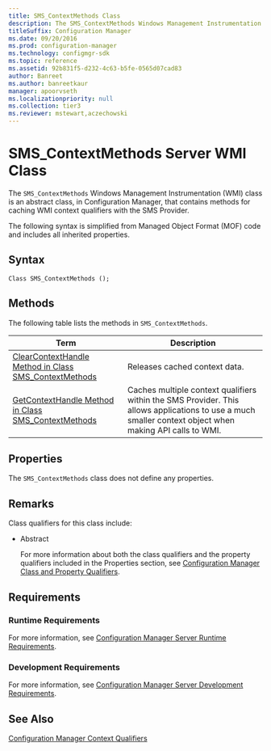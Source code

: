 ```yaml
---
title: SMS_ContextMethods Class
description: The SMS_ContextMethods Windows Management Instrumentation (WMI) class is an abstract class, in Configuration Manager, that contains methods for caching WMI context qualifiers with the SMS Provider.
titleSuffix: Configuration Manager
ms.date: 09/20/2016
ms.prod: configuration-manager
ms.technology: configmgr-sdk
ms.topic: reference
ms.assetid: 92b831f5-d232-4c63-b5fe-0565d07cad83
author: Banreet
ms.author: banreetkaur
manager: apoorvseth
ms.localizationpriority: null
ms.collection: tier3
ms.reviewer: mstewart,aczechowski
---
```

# SMS_ContextMethods Server WMI Class
The `SMS_ContextMethods` Windows Management Instrumentation (WMI) class is an abstract class, in Configuration Manager, that contains methods for caching WMI context qualifiers with the SMS Provider.  

 The following syntax is simplified from Managed Object Format (MOF) code and includes all inherited properties.  

## Syntax  

```  
Class SMS_ContextMethods ();  
```  

## Methods  
 The following table lists the methods in `SMS_ContextMethods`.  

|Term|Description|  
|----------|-----------------|  
|[ClearContextHandle Method in Class SMS_ContextMethods](../../../develop/reference/misc/clearcontexthandle-method-in-class-sms_contextmethods.md)|Releases cached context data.|  
|[GetContextHandle Method in Class SMS_ContextMethods](../../../develop/reference/misc/getcontexthandle-method-in-class-sms_contextmethods.md)|Caches multiple context qualifiers within the SMS Provider. This allows applications to use a much smaller context object when making API calls to WMI.|  

## Properties  
 The `SMS_ContextMethods` class does not define any properties.  

## Remarks  
 Class qualifiers for this class include:  

- Abstract  

  For more information about both the class qualifiers and the property qualifiers included in the Properties section, see [Configuration Manager Class and Property Qualifiers](../../../develop/reference/misc/class-and-property-qualifiers.md).  

## Requirements  

### Runtime Requirements  
 For more information, see [Configuration Manager Server Runtime Requirements](../../../develop/core/reqs/server-runtime-requirements.md).  

### Development Requirements  
 For more information, see [Configuration Manager Server Development Requirements](../../../develop/core/reqs/server-development-requirements.md).  

## See Also  
 [Configuration Manager Context Qualifiers](../../../develop/core/understand/context-qualifiers.md)
